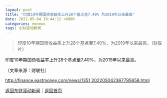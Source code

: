 ```yaml
---
layout: post
title: "印度10年期国债收益率上升28个基点至7.40% 为2019年以来最高"
date: 2022-05-04 16:44:12 +0800
categories: emnews
tags: 东财滚动新闻
---
```

> 印度10年期国债收益率上升28个基点至7.40%，为2019年以来最高。（财联社）

<p>印度10年期国债收益率上升28个基点至7.40%，为2019年以来最高。</p><p class="em_media">（文章来源：财联社）</p>

<http://finance.eastmoney.com/news/1351,202205042367795658.html>

[返回东财滚动新闻](//finews.withounder.com/emnews/)｜[返回首页](//finews.withounder.com/)